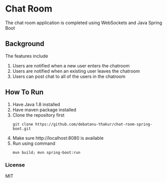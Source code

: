 # Chat Room
The chat room application is completed using WebSockets and Java Spring Boot

## Background
The features include
1. Users are notified when a new user enters the chatroom
2. Users are notified when an existing user leaves the chatroom
3. Users can post chat to all of the users in the chatroom

## How To Run
1. Have Java 1.8 installed
2. Have maven package installed
3. Clone the repository first
    ```$cmd
    git clone https://github.com/debatanu-thakur/chat-room-spring-boot.git
    ```
4. Make sure http://localhost:8080 is available
5. Run using command
    ```
    mvn build; mvn spring-boot:run
    ```
### License
MIT


